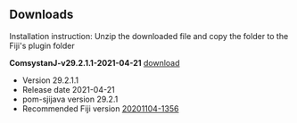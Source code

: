## Downloads
Installation instruction: Unzip the downloaded file and copy the folder to the Fiji's plugin folder

**ComsystanJ-v29.2.1.1-2021-04-21** [download](files/ComsystanJ-v29.2.1.1-2021-04-21.zip) 
- Version 29.2.1.1
- Release date 2021-04-21
- pom-sjijava version 29.2.1
- Recommended Fiji version [20201104-1356](https://downloads.imagej.net/fiji/archive/20201104-1356/)
